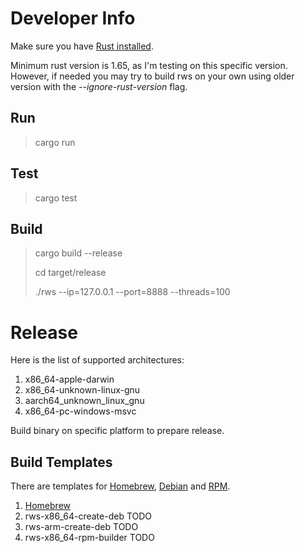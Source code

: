 # Developer Info
Make sure you have [Rust installed](https://www.rust-lang.org/tools/install).

Minimum rust version is 1.65, as I'm testing on this specific version. However, if needed you may try to build rws on your own using older version with the _--ignore-rust-version_ flag.

## Run
> cargo run

## Test
> cargo test

## Build

> cargo build --release
>
> cd target/release
>
> ./rws --ip=127.0.0.1 --port=8888 --threads=100


# Release
Here is the list of supported architectures:
1. x86_64-apple-darwin
2. x86_64-unknown-linux-gnu
3. aarch64_unknown_linux_gnu
4. x86_64-pc-windows-msvc

Build binary on specific platform to prepare release. 

## Build Templates
There are templates for 
[Homebrew](https://brew.sh/), 
[Debian](https://www.debian.org/) and 
[RPM](https://rpm.org/).
1. [Homebrew](https://github.com/bohdaq/homebrew-rust-web-server)
2. rws-x86_64-create-deb TODO
3. rws-arm-create-deb TODO
4. rws-x86_64-rpm-builder TODO
